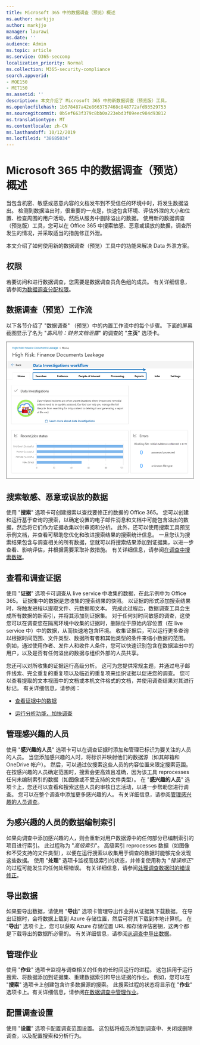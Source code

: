 ```yaml
---
title: Microsoft 365 中的数据调查（预览）概述
ms.author: markjjo
author: markjjo
manager: laurawi
ms.date: ''
audience: Admin
ms.topic: article
ms.service: O365-seccomp
localization_priority: Normal
ms.collection: M365-security-compliance
search.appverid:
- MOE150
- MET150
ms.assetid: ''
description: 本文介绍了 Microsoft 365 中的新数据调查（预览版）工具。
ms.openlocfilehash: 1b578487a42e8663757468c848772afd93529753
ms.sourcegitcommit: 0b5ef663f379c8bb0a223ebd3f09eec984d93812
ms.translationtype: MT
ms.contentlocale: zh-CN
ms.lasthandoff: 10/12/2019
ms.locfileid: "38685034"
---
```

# <a name="overview-of-data-investigations-preview-in-microsoft-365"></a>Microsoft 365 中的数据调查（预览）概述

当包含机密、敏感或恶意内容的文档发布到不受信任的环境中时，将发生数据溢出。 检测到数据溢出时，很重要的一点是，快速包含环境、评估外泄的大小和位置、检查周围的用户活动，然后从服务中删除溢出的数据。 使用新的数据调查（预览版）工具，您可以在 Office 365 中搜索敏感、恶意或误放的数据，调查所发生的情况，并采取适当的措施修正外泄。  

本文介绍了如何使用新的数据调查（预览）工具中的功能来解决 Data 外泄方案。

## <a name="permissions"></a>权限

若要访问和进行数据调查，您需要是数据调查员角色组的成员。 有关详细信息，请参阅[为数据调查分配权限](permissions.md)。

## <a name="data-investigations-preview-workflow"></a>数据调查（预览）工作流 

以下各节介绍了 "数据调查" （预览）中的内置工作流中的每个步骤。 下面的屏幕截图显示了名为 "*高风险：财务文档泄露*" 的调查的 "**主页**" 选项卡。 

![数据调查工具中的工作流](media/DataInvestigationsWorkflow.png)

## <a name="search-for-sensitive-malicious-or-misplaced-data"></a>搜索敏感、恶意或误放的数据

使用 "**搜索**" 选项卡可创建搜索以查找要修正的数据的 Office 365。 您可以创建和运行基于查询的搜索，以确定设置的电子邮件消息和文档中可能包含溢出的数据，然后将它们作为证据收集以供审阅和分析。 此外，还可以使用搜索工具预览示例文档，并查看可帮助您优化和改进搜索结果的搜索统计信息。 一旦您认为搜索结果包含与调查相关的所有数据，您就可以将搜索结果添加到证据集，以进一步查看、影响评估，并根据需要采取补救措施。 有关详细信息，请参阅[在调查中搜索数据](search-for-data.md)。

## <a name="review-and-investigate-evidence"></a>查看和调查证据

使用 "**证据**" 选项卡可调查从 live service 中收集的数据，在此示例中为 Office 365。 证据集中的数据是您收集的搜索结果的快照。 以证据的形式添加搜索结果时，将触发进程以提取文件、元数据和文本。 完成此过程后，数据调查工具会生成所有数据的新索引，并将其添加到证据集。 对于任何对时间敏感的调查，这使您可以在调查您在隔离环境中收集的证据时，删除位于原始内容位置（在 live service 中）中的数据，从而快速地包含环境。 收集证据后，可以运行更多查询以根据时间范围、文件类型、数据所有者和其他类型的条件来缩小数据的范围。 例如，通过使用作者、发件人和收件人条件，您可以快速识别包含在数据溢出中的用户，以及是否有任何溢出的数据与组织外部的人员共享。

您还可以对所收集的证据运行高级分析。 这可为您提供常规主题，并通过电子邮件线索、完全重复的重复项以及临近的重复项来组织证据以促进您的调查。 您可以查看提取的文本视图中的文档或本机文件格式的文档，并使用调查结果对其进行标记。 有关详细信息，请参阅：

  - [查看证据中的数据](review-data-in-evidence.md)

  - [运行分析功能，加快调查](run-analytics-to-investigate-faster.md)


## <a name="managing-people-of-interest"></a>管理感兴趣的人员

使用 "**感兴趣的人员**" 选项卡可以在调查证据时添加和管理已标识为要关注的人员的人员。 当您添加感兴趣的人时，将标识并映射他们的数据源（如其邮箱和 OneDrive 帐户）。 然后，可以通过仅搜索这些人员的内容位置来限定搜索范围。 在按感兴趣的人员确定范围时，搜索会更高效且准确，因为该工具 reprocesses 任何未编制索引的数据（如图像或不受支持的文件类型）。 在 "**感兴趣的人员**" 选项卡上，您还可以查看和搜索这些人员的审核日志活动，以进一步帮助您进行调查。 您可以在整个调查中添加更多感兴趣的人。 有关详细信息，请参阅[管理感兴趣的人员调查](manage-people-of-interest.md)。

## <a name="indexing-the-data-of-people-of-interest"></a>为感兴趣的人员的数据编制索引

如果向调查中添加感兴趣的人，则会重新对用户数据源中的任何部分已编制索引的项目进行索引。 此过程称为 "*高级索引*"。 高级索引 reprocesses 数据（如图像和不受支持的文件类型），以便在运行搜索以收集用于调查的数据时能够完全发现这些数据。 使用 "**处理**" 选项卡监视高级索引的状态，并修复使用称为 "*错误修正*" 的过程可能发生的任何处理错误。 有关详细信息，请参阅[处理调查数据时的错误修正](error-remediation.md)。

## <a name="exporting-data"></a>导出数据

如果要导出数据，请使用 "**导出**" 选项卡管理导出作业并从证据集下载数据。 在导出证据时，会将数据上载到 Azure 存储位置，然后可将其下载到本地计算机。 在 "**导出**" 选项卡上，您可以获取 Azure 存储位置 URL 和存储评估密钥，这两个都是下载导出的数据所必需的。 有关详细信息，请参阅[从调查中导出数据](export-data.md)。

## <a name="managing-jobs"></a>管理作业

使用 "**作业**" 选项卡监视与调查相关的任务的长时间运行的进程。 这包括用于运行搜索、将数据添加到证据集、重建数据索引和导出证据的作业。 例如，您可以在 "**搜索**" 选项卡上创建包含许多数据源的搜索。 此搜索过程的状态将显示在 "**作业**" 选项卡上。有关详细信息，请参阅[在数据调查中管理作业](manage-jobs.md)。

## <a name="configuring-investigation-settings"></a>配置调查设置

使用 "**设置**" 选项卡配置调查范围设置。 这包括将成员添加到调查中、关闭或删除调查，以及配置搜索和分析行为。
